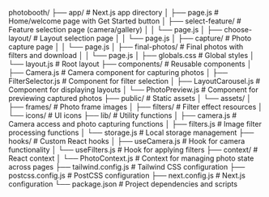
photobooth/
├── app/                          # Next.js app directory
│   ├── page.js                   # Home/welcome page with Get Started button
│   ├── select-feature/           # Feature selection page (camera/gallery)
│   │   └── page.js
│   ├── choose-layout/            # Layout selection page
│   │   └── page.js
│   ├── capture/                  # Photo capture page
│   │   └── page.js
│   ├── final-photos/             # Final photos with filters and download
│   │   └── page.js
│   ├── globals.css               # Global styles
│   └── layout.js                 # Root layout
├── components/                   # Reusable components
│   ├── Camera.js                 # Camera component for capturing photos
│   ├── FilterSelector.js         # Component for filter selection
│   ├── LayoutCarousel.js         # Component for displaying layouts
│   └── PhotoPreview.js           # Component for previewing captured photos
├── public/                       # Static assets
│   └── assets/
│       ├── frames/               # Photo frame images
│       ├── filters/              # Filter effect resources
│       └── icons/                # UI icons
├── lib/                          # Utility functions
│   ├── camera.js                 # Camera access and photo capturing functions
│   ├── filters.js                # Image filter processing functions
│   └── storage.js                # Local storage management
├── hooks/                        # Custom React hooks
│   ├── useCamera.js              # Hook for camera functionality
│   └── useFilters.js             # Hook for applying filters
├── context/                      # React context
│   └── PhotoContext.js           # Context for managing photo state across pages
├── tailwind.config.js            # Tailwind CSS configuration
├── postcss.config.js             # PostCSS configuration
├── next.config.js                # Next.js configuration
└── package.json                  # Project dependencies and scripts
